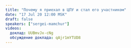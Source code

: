 ```yaml
---
title: "Почему я приехал в ЦПУ и стал его участником"
date: "17 Jul 20 12:00 MSK"
draft: false
speakers: ["sergei-mamchur"]
videos:
  доклад: UUBmvJx-cNg 
  обсуждение доклада: qAjr1mYTUD8 
---
```

